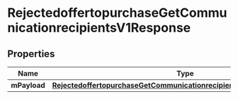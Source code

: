 
# RejectedoffertopurchaseGetCommunicationrecipientsV1Response

## Properties
| Name | Type | Description | Notes |
| ------------ | ------------- | ------------- | ------------- |
| **mPayload** | [**RejectedoffertopurchaseGetCommunicationrecipientsV1ResponseMPayload**](RejectedoffertopurchaseGetCommunicationrecipientsV1ResponseMPayload.md) |  |  |



